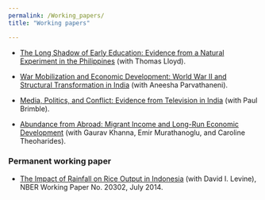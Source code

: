 ```yaml
---
permalink: /Working_papers/
title: "Working papers"

---
```



<!-- ======================================================= -->

* [The Long Shadow of Early Education: Evidence from a Natural Experiment in the Philippines](https://deanyang-econ.github.io/deanyang/files/workingpapers/lloyd-yang-long-shadow-early-education.pdf) (with Thomas Lloyd).


* [War Mobilization and Economic Development: World War II and Structural Transformation in India](/deanyang/files/workingpapers/parvathaneni-yang-2024-war-mobilization-india.pdf) (with Aneesha Parvathaneni).


<!-- /////////////// -->
* [Media, Politics, and Conflict: Evidence from Television in India](/deanyang/files/workingpapers/brimble-yang-2023-media-politics-conflict.pdf) (with Paul Brimble).


<!-- /////////////// -->
* [Abundance from Abroad: Migrant Income and Long-Run Economic Development](/deanyang/files/workingpapers/khanna-murathanoglu-theoharides-yang-2024-abundance-from-abroad.pdf) (with Gaurav Khanna, Emir Murathanoglu, and Caroline Theoharides).


<!-- /////////////// -->
### Permanent working paper


* [The Impact of Rainfall on Rice Output in Indonesia](http://www.nber.org/papers/w20302) (with David I. Levine), NBER Working Paper No. 20302, July 2014.